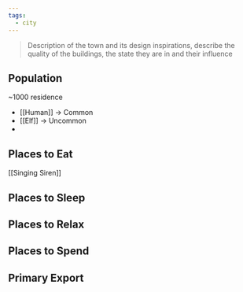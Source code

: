 ```yaml
---
tags:
  - city
---
```

> Description of the town and its design inspirations, describe the quality of the buildings, the state they are in and their influence

## Population
~1000 residence
- [[Human]] -> Common
- [[Elf]] -> Uncommon
- 
## Places to Eat
[[Singing Siren]]
## Places to Sleep

## Places to Relax

## Places to Spend

## Primary Export
